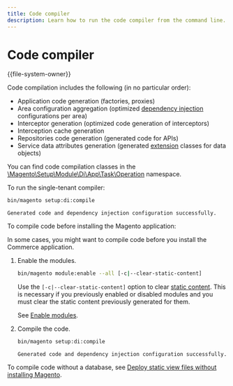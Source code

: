 ```yaml
---
title: Code compiler
description: Learn how to run the code compiler from the command line.
---
```


# Code compiler

{{file-system-owner}}

Code compilation includes the following (in no particular order):

-  Application code generation (factories, proxies)
-  Area configuration aggregation (optimized [dependency injection](https://glossary.magento.com/dependency-injection) configurations per area)
-  Interceptor generation (optimized code generation of interceptors)
-  Interception cache generation
-  Repositories code generation (generated code for APIs)
-  Service data attributes generation (generated [extension](https://glossary.magento.com/extension) classes for data objects)

You can find code compilation classes in the [\Magento\Setup\Module\Di\App\Task\Operation](https://github.com/magento/magento2/blob/2.4/setup/src/Magento/Setup/Module/Di/App/Task/Operation) namespace.

To run the single-tenant compiler:

```bash
bin/magento setup:di:compile
```

```terminal
Generated code and dependency injection configuration successfully.
```

To compile code before installing the Magento application:

In some cases, you might want to compile code before you install the Commerce application.

1. Enable the modules.

   ```bash
   bin/magento module:enable --all [-c|--clear-static-content]
   ```

   Use the `[-c|--clear-static-content]` option to clear [static content](https://glossary.magento.com/static-content). This is necessary if you previously enabled or disabled modules and you must clear the static content previously generated for them.

   See [Enable modules](https://devdocs.magento.com/guides/v2.4/install-gde/install/cli/install-cli-subcommands-enable.html).

1. Compile the code.

   ```bash
   bin/magento setup:di:compile
   ```

   ```terminal
   Generated code and dependency injection configuration successfully.
   ```

To compile code without a database, see [Deploy static view files without installing Magento](../cli/config-cli-subcommands-static-view.html#deploy_without_db).
